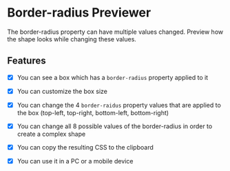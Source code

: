 # Border-radius Previewer

The border-radius property can have multiple values changed. Preview how the shape looks while changing these values.

## Features

- [x] You can see a box which has a `border-radius` property applied to it

- [x] You can customize the box size

- [x] You can change the 4 `border-raidus` property values that are applied to the box (top-left, top-right, bottom-left, bottom-right)

- [x] You can change all 8 possible values of the border-radius in order to create a complex shape

- [x] You can copy the resulting CSS to the clipboard

- [x] You can use it in a PC or a mobile device
